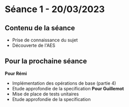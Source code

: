 # Séance 1 - 20/03/2023

## Contenu de la séance
 - Prise de connaissance du sujet
 - Découverte de l'AES

## Pour la prochaine séance
**Pour Rémi**
 - Implémentation des opérations de base (partie 4)
 - Etude approfondie de la specification
**Pour Guillemot**
 - Mise de place de tests unitaires
 - Etude approfondie de la specification